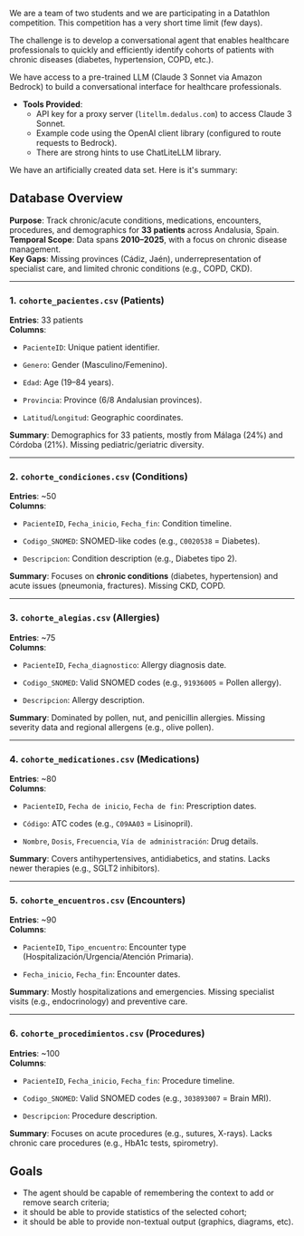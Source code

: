 We are a team of two students and we are participating in a Datathlon competition. This competition has a very short time limit (few days).

The challenge is to develop a conversational agent that enables healthcare professionals to quickly and efficiently identify cohorts of patients with chronic diseases (diabetes, hypertension, COPD, etc.).

We have access to a pre-trained LLM (Claude 3 Sonnet via Amazon Bedrock) to build a conversational interface for healthcare professionals.
- **Tools Provided**:
    - API key for a proxy server (`litellm.dedalus.com`) to access Claude 3 Sonnet.
    - Example code using the OpenAI client library (configured to route requests to Bedrock).
    - There are strong hints to use ChatLiteLLM library.

We have an artificially created data set. Here is it's summary:
## **Database Overview**

**Purpose**: Track chronic/acute conditions, medications, encounters, procedures, and demographics for **33 patients** across Andalusia, Spain.  
**Temporal Scope**: Data spans **2010–2025**, with a focus on chronic disease management.  
**Key Gaps**: Missing provinces (Cádiz, Jaén), underrepresentation of specialist care, and limited chronic conditions (e.g., COPD, CKD).

---

### **1. `cohorte_pacientes.csv` (Patients)**

**Entries**: 33 patients  
**Columns**:

- `PacienteID`: Unique patient identifier.
    
- `Genero`: Gender (Masculino/Femenino).
    
- `Edad`: Age (19–84 years).
    
- `Provincia`: Province (6/8 Andalusian provinces).
    
- `Latitud`/`Longitud`: Geographic coordinates.
    

**Summary**: Demographics for 33 patients, mostly from Málaga (24%) and Córdoba (21%). Missing pediatric/geriatric diversity.

---

### **2. `cohorte_condiciones.csv` (Conditions)**

**Entries**: ~50  
**Columns**:

- `PacienteID`, `Fecha_inicio`, `Fecha_fin`: Condition timeline.
    
- `Codigo_SNOMED`: SNOMED-like codes (e.g., `C0020538` = Diabetes).
    
- `Descripcion`: Condition description (e.g., Diabetes tipo 2).
    

**Summary**: Focuses on **chronic conditions** (diabetes, hypertension) and acute issues (pneumonia, fractures). Missing CKD, COPD.

---

### **3. `cohorte_alegias.csv` (Allergies)**

**Entries**: ~75  
**Columns**:

- `PacienteID`, `Fecha_diagnostico`: Allergy diagnosis date.
    
- `Codigo_SNOMED`: Valid SNOMED codes (e.g., `91936005` = Pollen allergy).
    
- `Descripcion`: Allergy description.
    

**Summary**: Dominated by pollen, nut, and penicillin allergies. Missing severity data and regional allergens (e.g., olive pollen).

---

### **4. `cohorte_medicationes.csv` (Medications)**

**Entries**: ~80  
**Columns**:

- `PacienteID`, `Fecha de inicio`, `Fecha de fin`: Prescription dates.
    
- `Código`: ATC codes (e.g., `C09AA03` = Lisinopril).
    
- `Nombre`, `Dosis`, `Frecuencia`, `Vía de administración`: Drug details.
    

**Summary**: Covers antihypertensives, antidiabetics, and statins. Lacks newer therapies (e.g., SGLT2 inhibitors).

---

### **5. `cohorte_encuentros.csv` (Encounters)**

**Entries**: ~90  
**Columns**:

- `PacienteID`, `Tipo_encuentro`: Encounter type (Hospitalización/Urgencia/Atención Primaria).
    
- `Fecha_inicio`, `Fecha_fin`: Encounter dates.
    

**Summary**: Mostly hospitalizations and emergencies. Missing specialist visits (e.g., endocrinology) and preventive care.

---

### **6. `cohorte_procedimientos.csv` (Procedures)**

**Entries**: ~100  
**Columns**:

- `PacienteID`, `Fecha_inicio`, `Fecha_fin`: Procedure timeline.
    
- `Codigo_SNOMED`: Valid SNOMED codes (e.g., `303893007` = Brain MRI).
    
- `Descripcion`: Procedure description.
    

**Summary**: Focuses on acute procedures (e.g., sutures, X-rays). Lacks chronic care procedures (e.g., HbA1c tests, spirometry).

## **Goals**
- The agent should be capable of remembering the context to add or remove search criteria;
- it should be able to provide statistics of the selected cohort;
- it should be able to provide non-textual output (graphics, diagrams, etc).